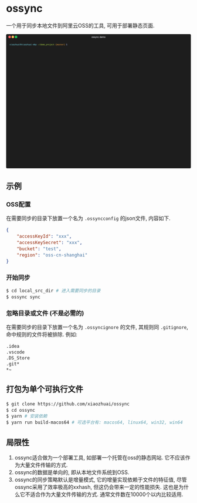 # ossync

一个用于同步本地文件到阿里云OSS的工具, 可用于部署静态页面.

![](demo.gif)

## 示例

### OSS配置

在需要同步的目录下放置一个名为 `.ossyncconfig` 的json文件, 内容如下.
```json
{
    "accessKeyId": "xxx",
    "accessKeySecret": "xxx",
    "bucket": "test",
    "region": "oss-cn-shanghai"
}
```

### 开始同步

```bash
$ cd local_src_dir # 进入需要同步的目录
$ ossync sync
```

### 忽略目录或文件 (不是必需的)

在需要同步的目录下放置一个名为 `.ossyncignore` 的文件, 其规则同 `.gitignore`, 命中规则的文件将被排除. 
例如:
```
.idea
.vscode
.DS_Store
.git*
*~
```

## 打包为单个可执行文件

```bash
$ git clone https://github.com/xiaozhuai/ossync
$ cd ossync
$ yarn # 安装依赖
$ yarn run build-macos64 # 可选平台有: macos64, linux64, win32, win64
```

## 局限性

1. ossync适合做为一个部署工具, 如部署一个托管在oss的静态网站. 它不应该作为大量文件传输的方式. 
2. ossync的数据是单向的, 即从本地文件系统到OSS.
3. ossync的同步策略默认是增量模式, 它的增量实现依赖于文件的特征值, 尽管ossync采用了效率极高的xxhash, 
但这仍会带来一定的性能损失. 这也是为什么它不适合作为大量文件传输的方式. 通常文件数在10000个以内比较适用.
